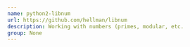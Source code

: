 ```yaml
---
name: python2-libnum
url: https://github.com/hellman/libnum
description: Working with numbers (primes, modular, etc.
group: None
---
```


